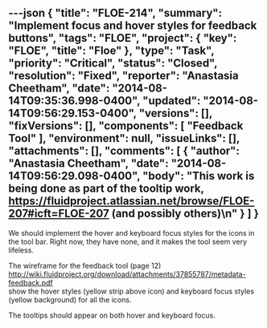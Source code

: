 ---json
{
  "title": "FLOE-214",
  "summary": "Implement focus and hover styles for feedback buttons",
  "tags": "FLOE",
  "project": {
    "key": "FLOE",
    "title": "Floe"
  },
  "type": "Task",
  "priority": "Critical",
  "status": "Closed",
  "resolution": "Fixed",
  "reporter": "Anastasia Cheetham",
  "date": "2014-08-14T09:35:36.998-0400",
  "updated": "2014-08-14T09:56:29.153-0400",
  "versions": [],
  "fixVersions": [],
  "components": [
    "Feedback Tool"
  ],
  "environment": null,
  "issueLinks": [],
  "attachments": [],
  "comments": [
    {
      "author": "Anastasia Cheetham",
      "date": "2014-08-14T09:56:29.098-0400",
      "body": "This work is being done as part of the tooltip work, <https://fluidproject.atlassian.net/browse/FLOE-207#icft=FLOE-207> (and possibly others)\n"
    }
  ]
}
---
We should implement the hover and keyboard focus styles for the icons in the tool bar. Right now, they have none, and it makes the tool seem very lifeless.

The wireframe for the feedback tool (page 12)\
<http://wiki.fluidproject.org/download/attachments/37855787/metadata-feedback.pdf>\
show the hover styles (yellow strip above icon) and keyboard focus styles (yellow background) for all the icons.

The tooltips should appear on both hover and keyboard focus.

        
